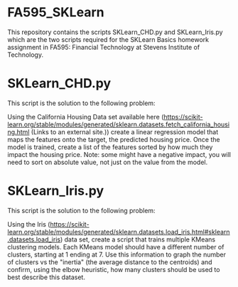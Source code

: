 # FA595_SKLearn
This repository contains the scripts SKLearn_CHD.py and SKLearn_Iris.py which are the two scripts required for the SKLearn Basics homework assignment in FA595: Financial Technology at Stevens Institute of Technology.

# SKLearn_CHD.py
This script is the solution to the following problem:

Using the California Housing Data set available here (https://scikit-learn.org/stable/modules/generated/sklearn.datasets.fetch_california_housing.html (Links to an external site.)) create a linear regression model that maps the features onto the target, the predicted housing price. Once the model is trained, create a list of the features sorted by how much they impact the housing price. Note: some might have a negative impact, you will need to sort on absolute value, not just on the value from the model.

# SKLearn_Iris.py
This script is the solution to the following problem:

Using the Iris (https://scikit-learn.org/stable/modules/generated/sklearn.datasets.load_iris.html#sklearn.datasets.load_iris) data set, create a script that trains multiple KMeans clustering models. Each KMeans model should have a different number of clusters, starting at 1 ending at 7. Use this information to graph the number of clusters vs the "inertia" (the average distance to the centroids) and confirm, using the elbow heuristic, how many clusters should be used to best describe this dataset.